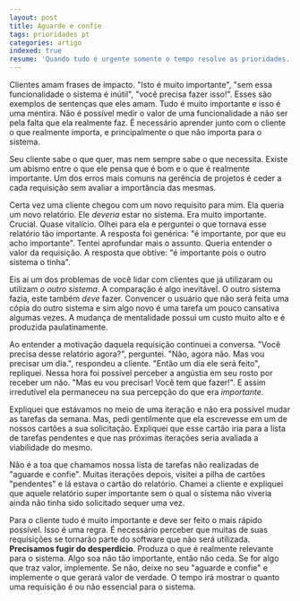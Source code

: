 ```yaml
---
layout: post
title: Aguarde e confie
tags: prioridades pt
categories: artigo
indexed: true
resume: 'Quando tudo é urgente somente o tempo resolve as prioridades.'
---
```


Clientes amam frases de impacto. "Isto é muito importante", "sem essa funcionalidade o sistema é inútil", "você precisa fazer isso!". Esses são exemplos de sentenças que eles amam. Tudo é muito importante e isso é uma mentira. Não é possível medir o valor de uma funcionalidade a não ser pela falta que ela realmente faz. É necessário aprender junto com o cliente o que realmente importa, e principalmente o que não importa para o sistema.

Seu cliente sabe o que quer, mas nem sempre sabe o que necessita. Existe um abismo entre o que ele pensa que é bom e o que é realmente importante. Um dos erros mais comuns na gerência de projetos é ceder a cada requisição sem avaliar a importância das mesmas.

Certa vez uma cliente chegou com um novo requisito para mim. Ela queria um novo relatório. Ele *deveria* estar no sistema. Era muito importante. Crucial. Quase vitalício. Olhei para ela e perguntei o que tornava esse relatório tão importante. A resposta foi genérica: "é importante, por que eu acho importante". Tentei aprofundar mais o assunto. Queria entender o valor da requisição. A resposta que obtive: "é importante pois o outro sistema o tinha".

Eis aí um dos problemas de você lidar com clientes que já utilizaram ou utilizam *o outro sistema*. A comparação é algo inevitável. O outro sistema fazia, este também *deve* fazer. Convencer o usuário que não será feita uma cópia do outro sistema e sim algo novo é uma tarefa um pouco cansativa algumas vezes. A mudança de mentalidade possui um custo muito alto e é produzida paulatinamente.

Ao entender a motivação daquela requisição continuei a conversa. "Você precisa desse relatório agora?", perguntei. "Não, agora não. Mas vou precisar um dia.", respondeu a cliente. "Então um dia ele será feito", repliquei. Nessa hora foi possível perceber a angústia em seu rosto por receber um não. "Mas eu vou precisar! Você tem que fazer!". E assim irredutível ela permaneceu na sua percepção do que era *importante*.

Expliquei que estávamos no meio de uma iteração e não era possível mudar as tarefas da semana. Mas, pedi gentilmente que ela escrevesse em um de nossos cartões a sua solicitação. Expliquei que esse cartão iria para a lista de tarefas pendentes e que nas próximas iterações seria avaliada a viabilidade do mesmo.

Não é a toa que chamamos nossa lista de tarefas não realizadas de "aguarde e confie". Muitas iterações depois, visitei a pilha de cartões "pendentes" e lá estava o cartão do relatório. Chamei a cliente e expliquei que aquele relatório super importante sem o qual o sistema não viveria ainda não tinha sido solicitado sequer uma vez.

Para o cliente tudo é muito importante e deve ser feito o mais rápido possível. Isso é uma regra. É necessário perceber que muitas de suas requisições se tornarão parte do software que não será utilizada. **Precisamos fugir do desperdício**. Produza o que é realmente relevante para o sistema. Algo soa não tão importante, então não ceda. Se for algo que traz valor, implemente. Se não, deixe no seu "aguarde e confie" e implemente o que gerará valor de verdade. O tempo irá mostrar o quanto uma requisição é ou não essencial para o sistema.
